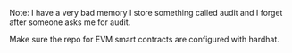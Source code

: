 Note: I have a very bad memory I store something called audit and I forget after someone asks me for audit.

Make sure the repo for EVM smart contracts are configured with hardhat.